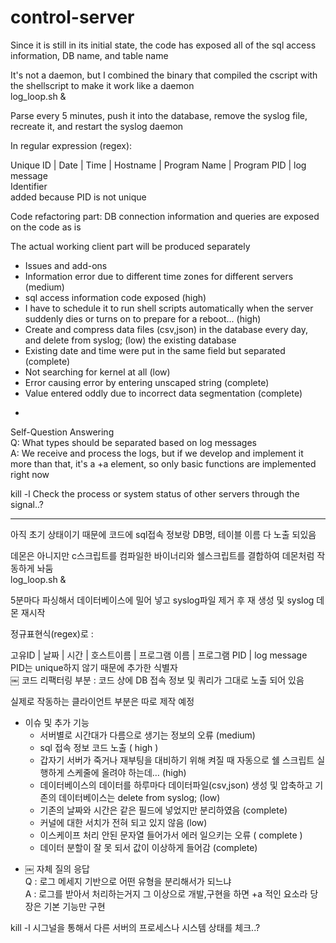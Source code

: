 # control-server
Since it is still in its initial state, the code has exposed all of the sql access information, DB name, and table name

It's not a daemon, but I combined the binary that compiled the cscript with the shellscript to make it work like a daemon<br>
log_loop.sh &

Parse every 5 minutes, push it into the database, remove the syslog file, recreate it, and restart the syslog daemon

In regular expression (regex):

Unique ID | Date | Time | Hostname | Program Name | Program PID | log message<br>
Identifier<br> added because PID is not unique

Code refactoring part: DB connection information and queries are exposed on the code as is <br>

The actual working client part will be produced separately

- Issues and add-ons
- Information error due to different time zones for different servers (medium)
- sql access information code exposed (high)
- I have to schedule it to run shell scripts automatically when the server suddenly dies or turns on to prepare for a reboot... (high)
- Create and compress data files (csv,json) in the database every day, and delete from syslog; (low) the existing database
- Existing date and time were put in the same field but separated (complete)
- Not searching for kernel at all (low)
- Error causing error by entering unscaped string (complete)
- Value entered oddly due to incorrect data segmentation (complete)
*
Self-Question Answering<br>
Q: What types should be separated based on log messages <br>
A: We receive and process the logs, but if we develop and implement it more than that, it's a +a element, so only basic functions are implemented right now

kill -l
Check the process or system status of other servers through the signal..?

---

아직 초기 상태이기 때문에 코드에 sql접속 정보랑 DB명, 테이블 이름 다 노출 되있음

데몬은 아니지만 c스크립트를 컴파일한 바이너리와 쉘스크립트를 결합하여 데몬처럼 작동하게 놔둠<br>
log_loop.sh &

5분마다 파싱해서 데이터베이스에 밀어 넣고 syslog파일 제거 후 재 생성 및 syslog 데몬 재시작

정규표현식(regex)로 : 

고유ID | 날짜 | 시간 | 호스트이름 | 프로그램 이름 | 프로그램 PID | log message<br>
PID는 unique하지 않기 때문에 추가한 식별자<br>
￼
코드 리팩터링 부분 : 코드 상에 DB 접속 정보 및 쿼리가 그대로 노출 되어 있음<br>

실제로 작동하는 클라이언트 부분은 따로 제작 예정

- 이슈 및 추가 기능 
    - 서버별로 시간대가 다름으로 생기는 정보의 오류 (medium)
    - sql 접속 정보 코드 노출 ( high )
    - 갑자기 서버가 죽거나 재부팅을 대비하기 위해 켜질 때 자동으로 쉘 스크립트 실행하게 스케줄에 올려야 하는데… (high)
    - 데이터베이스의 데이터를 하루마다 데이터파일(csv,json) 생성 및 압축하고 기존의 데이터베이스는 delete from syslog; (low)
    - 기존의 날짜와 시간은 같은 필드에 넣었지만 분리하였음 (complete)
    - 커널에 대한 서치가 전혀 되고 있지 않음 (low)
    - 이스케이프 처리 안된 문자열 들어가서 에러 일으키는 오류 ( complete )
    - 데이터 분할이 잘 못 되서 값이 이상하게 들어감 (complete)
* ￼
자체 질의 응답<br>
Q : 로그 메세지 기반으로 어떤 유형을 분리해서가 되느냐 <br>
A : 로그를 받아서 처리하는거지 그 이상으로 개발,구현을 하면 +a 적인 요소라 당장은 기본 기능만 구현

kill -l
시그널을 통해서 다른 서버의 프로세스나 시스템 상태를 체크..?
